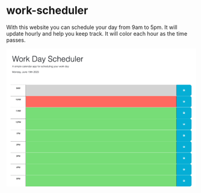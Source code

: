 # work-scheduler

With this website you can schedule your day from 9am to 5pm. It will update hourly and help you keep track. It will color each hour as the time passes.

![](screenshot.png)

